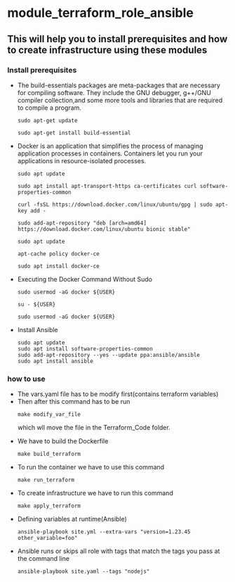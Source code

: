 # module_terraform_role_ansible

<h2> This will help you to install prerequisites and how to create infrastructure using these modules </h2>

<h3> Install prerequisites </h3>

<ul>
<li> The build-essentials packages are meta-packages that are necessary for compiling software. They include the GNU debugger, g++/GNU compiler collection,and some more tools and libraries that are required to compile a program.</li>

```
sudo apt-get update 

sudo apt-get install build-essential

```

<li> Docker is an application that simplifies the process of managing application processes in containers. Containers let you run your applications in  resource-isolated processes. </li>

```
sudo apt update

sudo apt install apt-transport-https ca-certificates curl software-properties-common

curl -fsSL https://download.docker.com/linux/ubuntu/gpg | sudo apt-key add -

sudo add-apt-repository "deb [arch=amd64] https://download.docker.com/linux/ubuntu bionic stable"

sudo apt update

apt-cache policy docker-ce

sudo apt install docker-ce
```

<li> Executing the Docker Command Without Sudo </li>
  
```
sudo usermod -aG docker ${USER}

su - ${USER}

sudo usermod -aG docker ${USER}

```
  
<li> Install Ansible</li>
  
  ```
  sudo apt update
  sudo apt install software-properties-common
  sudo add-apt-repository --yes --update ppa:ansible/ansible
  sudo apt install ansible
  ```
</ul>

<h3> how to use </h3>
<ul>
<li> The vars.yaml file has to be modify first(contains terraform variables)</li>
  
<li> Then after this command has to be run 
  
  ```
  make modify_var_file
  ``` 
  which wll move the file in the Terraform_Code folder.</li>
  
<li> We have to build the Dockerfile</li>
  
  ```
  make build_terraform
  ```
  
<li> To run the container we have to use this command</li>
  
  ```
  make run_terraform
  ```
  
<li> To create infrastructure we have to run this command</li>
  
  ```
  make apply_terraform
  ```
</ul>

<ul>
<li> Defining variables at runtime(Ansible)</li>
  
  ```
  ansible-playbook site.yml --extra-vars "version=1.23.45 other_variable=foo"
  ```
 
<li> Ansible runs or skips all role with tags that match the tags you pass at the command line</li>
  
  ```
  ansible-playbook site.yaml --tags "nodejs"
  ```
</ul>




